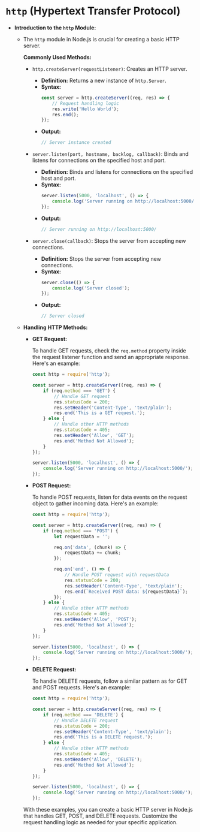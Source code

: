 # `http` (Hypertext Transfer Protocol)

-   **Introduction to the `http` Module:**

    -   The `http` module in Node.js is crucial for creating a basic HTTP server.

        **Commonly Used Methods:**

        -   `http.createServer(requestListener)`: Creates an HTTP server.

            -   **Definition:** Returns a new instance of `http.Server`.
            -   **Syntax:**
                ```javascript
                const server = http.createServer((req, res) => {
                    // Request handling logic
                    res.write('Hello World');
                    res.end();
                });
                ```
            -   **Output:**
                ```javascript
                // Server instance created
                ```

        -   `server.listen(port, hostname, backlog, callback)`: Binds and listens for connections on the specified host and port.

            -   **Definition:** Binds and listens for connections on the specified host and port.
            -   **Syntax:**
                ```javascript
                server.listen(5000, 'localhost', () => {
                    console.log('Server running on http://localhost:5000/');
                });
                ```
            -   **Output:**
                ```javascript
                // Server running on http://localhost:5000/
                ```

        -   `server.close(callback)`: Stops the server from accepting new connections.
            -   **Definition:** Stops the server from accepting new connections.
            -   **Syntax:**
                ```javascript
                server.close(() => {
                    console.log('Server closed');
                });
                ```
            -   **Output:**
                ```javascript
                // Server closed
                ```

    -   **Handling HTTP Methods:**

        -   **GET Request:**

            To handle GET requests, check the `req.method` property inside the request listener function and send an appropriate response. Here's an example:

            ```javascript
            const http = require('http');

            const server = http.createServer((req, res) => {
                if (req.method === 'GET') {
                    // Handle GET request
                    res.statusCode = 200;
                    res.setHeader('Content-Type', 'text/plain');
                    res.end('This is a GET request.');
                } else {
                    // Handle other HTTP methods
                    res.statusCode = 405;
                    res.setHeader('Allow', 'GET');
                    res.end('Method Not Allowed');
                }
            });

            server.listen(5000, 'localhost', () => {
                console.log('Server running on http://localhost:5000/');
            });
            ```

        -   **POST Request:**

            To handle POST requests, listen for data events on the request object to gather incoming data. Here's an example:

            ```javascript
            const http = require('http');

            const server = http.createServer((req, res) => {
                if (req.method === 'POST') {
                    let requestData = '';

                    req.on('data', (chunk) => {
                        requestData += chunk;
                    });

                    req.on('end', () => {
                        // Handle POST request with requestData
                        res.statusCode = 200;
                        res.setHeader('Content-Type', 'text/plain');
                        res.end(`Received POST data: ${requestData}`);
                    });
                } else {
                    // Handle other HTTP methods
                    res.statusCode = 405;
                    res.setHeader('Allow', 'POST');
                    res.end('Method Not Allowed');
                }
            });

            server.listen(5000, 'localhost', () => {
                console.log('Server running on http://localhost:5000/');
            });
            ```

        -   **DELETE Request:**

            To handle DELETE requests, follow a similar pattern as for GET and POST requests. Here's an example:

            ```javascript
            const http = require('http');

            const server = http.createServer((req, res) => {
                if (req.method === 'DELETE') {
                    // Handle DELETE request
                    res.statusCode = 200;
                    res.setHeader('Content-Type', 'text/plain');
                    res.end('This is a DELETE request.');
                } else {
                    // Handle other HTTP methods
                    res.statusCode = 405;
                    res.setHeader('Allow', 'DELETE');
                    res.end('Method Not Allowed');
                }
            });

            server.listen(5000, 'localhost', () => {
                console.log('Server running on http://localhost:5000/');
            });
            ```

        With these examples, you can create a basic HTTP server in Node.js that handles GET, POST, and DELETE requests. Customize the request handling logic as needed for your specific application.
